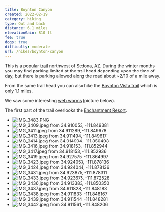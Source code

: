 ```yaml
---
title: Boynton Canyon
created: 2022-02-19
category: hiking
type: Out and back
distance: 6.1 miles
elevationGain: 810 ft
fee: true
dogs: true
difficulty: moderate
url: /hikes/boynton-canyon
---
```


This is a popular [trail](https://www.alltrails.com/trail/us/arizona/boynton-canyon-trail) northwest of Sedona, AZ. During the winter months you may find parking limited at the trail head depending upon the time of day, but there is parking allowed along the road about ~2/10 of a mile away.

From the same trail head you can also hike the [Boynton Vista trail](https://www.alltrails.com/trail/us/arizona/boyton-vortex-trail) which is only 1.1 miles.

We saw some interesting [web worms](https://en.wikipedia.org/wiki/Fall_webworm) (picture below).

The first part of the trail overlooks the [Enchantment Resort](https://www.enchantmentresort.com/).

- ![IMG_3483.PNG](https://imagedelivery.net/jUwSKjsiLWz8U8lfkVW6uQ/6669bf72-4baf-4615-f583-159f24662000/330width)
- ![IMG_3409.jpeg from 34.910053, -111.849381](https://imagedelivery.net/jUwSKjsiLWz8U8lfkVW6uQ/af3c45ba-0c1a-426b-85ad-56d1ed7c1300/330width)
- ![IMG_3411.jpeg from 34.911289, -111.849678](https://imagedelivery.net/jUwSKjsiLWz8U8lfkVW6uQ/c0f0000f-e782-46d1-053d-c8c5b4f56600/330width)
- ![IMG_3413.jpeg from 34.911494, -111.849617](https://imagedelivery.net/jUwSKjsiLWz8U8lfkVW6uQ/2b41f7c1-62f1-481e-8c12-7a80717ad000/330width)
- ![IMG_3414.jpeg from 34.914994, -111.850403](https://imagedelivery.net/jUwSKjsiLWz8U8lfkVW6uQ/00402247-1cf1-4c35-5201-29143a801500/330width)
- ![IMG_3416.jpeg from 34.918153, -111.852944](https://imagedelivery.net/jUwSKjsiLWz8U8lfkVW6uQ/c879f9ed-8d44-4a6b-d048-9f87b71b1a00/330width)
- ![IMG_3417.jpeg from 34.918153, -111.852936](https://imagedelivery.net/jUwSKjsiLWz8U8lfkVW6uQ/f15a8957-c358-48be-a06c-319053977a00/330width)
- ![IMG_3419.jpeg from 34.927575, -111.864997](https://imagedelivery.net/jUwSKjsiLWz8U8lfkVW6uQ/95c48bc0-e543-4e83-caa1-6556a0608a00/330width)
- ![IMG_3423.jpeg from 34.924053, -111.878136](https://imagedelivery.net/jUwSKjsiLWz8U8lfkVW6uQ/cae59375-edb5-4264-da8f-228457e8aa00/330width)
- ![IMG_3424.jpeg from 34.924044, -111.878136](https://imagedelivery.net/jUwSKjsiLWz8U8lfkVW6uQ/270ded55-eb35-4923-f6c7-527ed5170f00/330width)
- ![IMG_3431.jpeg from 34.923875, -111.878311](https://imagedelivery.net/jUwSKjsiLWz8U8lfkVW6uQ/60ccd1ad-1291-4ebd-ddbe-6db3a66db500/330width)
- ![IMG_3433.jpeg from 34.923675, -111.872528](https://imagedelivery.net/jUwSKjsiLWz8U8lfkVW6uQ/78dbdf58-afd5-46d1-71d0-4c51d9afd600/330width)
- ![IMG_3436.jpeg from 34.913383, -111.850350](https://imagedelivery.net/jUwSKjsiLWz8U8lfkVW6uQ/44675588-4af2-47bf-0c4a-37514bb3ee00/330width)
- ![IMG_3437.jpeg from 34.911828, -111.848183](https://imagedelivery.net/jUwSKjsiLWz8U8lfkVW6uQ/3f504071-4f92-4b92-b15e-43324db45100/330width)
- ![IMG_3438.jpeg from 34.911833, -111.848167](https://imagedelivery.net/jUwSKjsiLWz8U8lfkVW6uQ/1713366f-f9b2-41ad-494a-494667568200/330width)
- ![IMG_3439.jpeg from 34.911544, -111.848281](https://imagedelivery.net/jUwSKjsiLWz8U8lfkVW6uQ/380cb700-c472-4ac6-a58b-2ac92a6a5f00/330width)
- ![IMG_3442.jpeg from 34.911561, -111.848206](https://imagedelivery.net/jUwSKjsiLWz8U8lfkVW6uQ/9e9385c1-5466-43fd-4fb4-6092cb92f700/330width)
